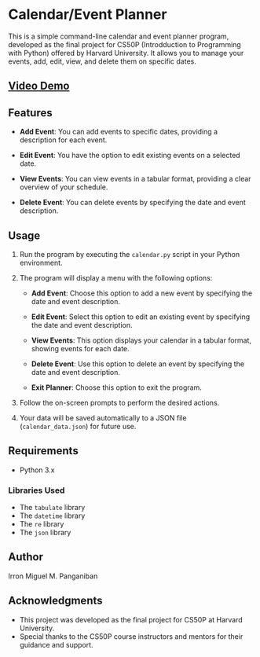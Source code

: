 
# Calendar/Event Planner

This is a simple command-line calendar and event planner program, developed as the final project for CS50P (Introdduction to Programming with Python) offered by Harvard University. It allows you to manage your events, add, edit, view, and delete them on specific dates.

## [Video Demo](https://youtu.be/hs0brxo5XFM)

## Features

- **Add Event**: You can add events to specific dates, providing a description for each event.

- **Edit Event**: You have the option to edit existing events on a selected date.

- **View Events**: You can view events in a tabular format, providing a clear overview of your schedule.

- **Delete Event**: You can delete events by specifying the date and event description.

## Usage

1. Run the program by executing the `calendar.py` script in your Python environment.

2. The program will display a menu with the following options:
    - **Add Event**: Choose this option to add a new event by specifying the date and event description.

    - **Edit Event**: Select this option to edit an existing event by specifying the date and event description.

    - **View Events**: This option displays your calendar in a tabular format, showing events for each date.

    - **Delete Event**: Use this option to delete an event by specifying the date and event description.

    - **Exit Planner**: Choose this option to exit the program.

3. Follow the on-screen prompts to perform the desired actions.

4. Your data will be saved automatically to a JSON file (`calendar_data.json`) for future use.

## Requirements

- Python 3.x
### Libraries Used
- The `tabulate` library
- The `datetime` library
- The `re` library
- The `json` library

## Author

Irron Miguel M. Panganiban

## Acknowledgments

- This project was developed as the final project for CS50P at Harvard University.
- Special thanks to the CS50P course instructors and mentors for their guidance and support.
